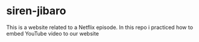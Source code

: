 # siren-jibaro
This is a website related to a Netflix episode. In this repo i practiced how to embed YouTube video to our website
